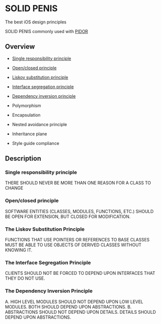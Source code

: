 # SOLID PENIS
The best iOS design principles

SOLID PENIS commonly used with [PIDOR](https://github.com/ApplePride/PIDOR)

## Overview
* [Single responsibility principle](#single-responsibility-principle)
* [Open/closed principle](#open/closed-principle)
* [Liskov substitution principle](#the-liskov-substitution-principle)
* [Interface segregation principle](#the-interface-segregation-principle)
* [Dependency inversion principle](#the-dependency-inversion-principle)

* Polymorphism
* Encapsulation
* Nested avoidance principle
* Inheritance plane
* Style guide compliance

## Description
### Single responsibility principle
THERE SHOULD NEVER BE MORE THAN ONE REASON FOR A CLASS TO CHANGE
### Open/closed principle
SOFTWARE ENTITIES (CLASSES, MODULES, FUNCTIONS, ETC.) SHOULD BE OPEN FOR EXTENSION, BUT CLOSED FOR MODIFICATION.
### The Liskov Substitution Principle
FUNCTIONS THAT USE POINTERS OR REFERENCES TO BASE CLASSES MUST BE ABLE TO USE OBJECTS OF DERIVED CLASSES WITHOUT KNOWING IT.
### The Interface Segregation Principle
CLIENTS SHOULD NOT BE FORCED TO DEPEND UPON INTERFACES THAT THEY DO NOT USE.
### The Dependency Inversion Principle
A. HIGH LEVEL MODULES SHOULD NOT DEPEND UPON LOW LEVEL MODULES. BOTH SHOULD DEPEND UPON ABSTRACTIONS.
B. ABSTRACTIONS SHOULD NOT DEPEND UPON DETAILS. DETAILS SHOULD DEPEND UPON ABSTRACTIONS.

